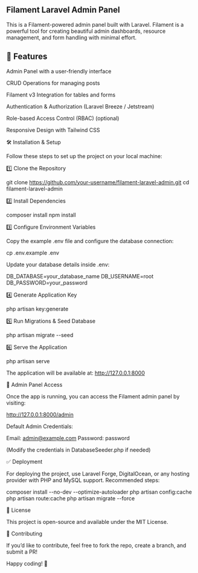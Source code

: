 ## Filament Laravel Admin Panel

This is a Filament-powered admin panel built with Laravel. Filament is a powerful tool for creating beautiful admin dashboards, resource management, and form handling with minimal effort.

## 🚀 Features

Admin Panel with a user-friendly interface

CRUD Operations for managing posts

Filament v3 Integration for tables and forms

Authentication & Authorization (Laravel Breeze / Jetstream)

Role-based Access Control (RBAC) (optional)

Responsive Design with Tailwind CSS

🛠 Installation & Setup

Follow these steps to set up the project on your local machine:

1️⃣ Clone the Repository

 git clone https://github.com/your-username/filament-laravel-admin.git
 cd filament-laravel-admin

2️⃣ Install Dependencies

 composer install
 npm install

3️⃣ Configure Environment Variables

Copy the example .env file and configure the database connection:

 cp .env.example .env

Update your database details inside .env:

 DB_DATABASE=your_database_name
 DB_USERNAME=root
 DB_PASSWORD=your_password

4️⃣ Generate Application Key

 php artisan key:generate

5️⃣ Run Migrations & Seed Database

 php artisan migrate --seed

6️⃣ Serve the Application

 php artisan serve

The application will be available at: http://127.0.0.1:8000

📌 Admin Panel Access

Once the app is running, you can access the Filament admin panel by visiting:

 http://127.0.0.1:8000/admin

Default Admin Credentials:

 Email: admin@example.com
 Password: password

(Modify the credentials in DatabaseSeeder.php if needed)


✅ Deployment

For deploying the project, use Laravel Forge, DigitalOcean, or any hosting provider with PHP and MySQL support. Recommended steps:

composer install --no-dev --optimize-autoloader
php artisan config:cache
php artisan route:cache
php artisan migrate --force

📄 License

This project is open-source and available under the MIT License.

📢 Contributing

If you’d like to contribute, feel free to fork the repo, create a branch, and submit a PR!

Happy coding! 🚀